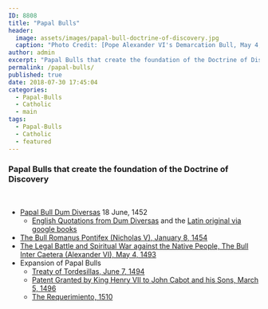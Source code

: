 ```yaml
---
ID: 8808
title: "Papal Bulls"
header:
  image: assets/images/papal-bull-doctrine-of-discovery.jpg
  caption: "Photo Credit: [Pope Alexander VI's Demarcation Bull, May 4, 1493. Via Gilder Lehrman Collection](https://www.gilderlehrman.org/content/doctrine-discovery-1493)"
author: admin
excerpt: "Papal Bulls that create the foundation of the Doctrine of Discovery"
permalink: /papal-bulls/
published: true
date: 2018-07-30 17:45:04
categories:
  - Papal-Bulls
  - Catholic
  - main
tags:
  - Papal-Bulls
  - Catholic
  - featured
---
```

### Papal Bulls that create the foundation of the Doctrine of Discovery

 

*   [Papal Bull Dum Diversas](https://doctrineofdiscovery.org/dum-diversas/) 18 June, 1452
    *   [English Quotations from Dum Diversas](https://books.google.com/books?id=djkoAAAAYAAJ&dq=Dum%20Diversas%20English%20Translation&pg=PA12#v=onepage&q=%22Dum%20Diversas%22&f=false) and the [Latin original via google books](https://books.google.com/books?id=6NDmAAAAMAAJ&dq=%22Bullarium%20patronatus%20Portugalliae%20Regum%22&pg=PA22#v=onepage&q&f=false)
*   [The Bull Romanus Pontifex (Nicholas V), January 8, 1454](https://doctrineofdiscovery.org/the-bull-romanus-pontifex-nicholas-v/)
*   [The Legal Battle and Spiritual War against the Native People, The Bull Inter Caetera (Alexander VI), May 4, 1493](https://doctrineofdiscovery.org/inter-caetera/)
*   Expansion of Papal Bulls
    *   [Treaty of Tordesillas, June 7, 1494](https://doctrineofdiscovery.org/treaty-of-tordesillas/)
    *   [Patent Granted by King Henry VII to John Cabot and his Sons, March 5, 1496](https://doctrineofdiscovery.org/patent-cabot-henry-vii/)
    *   [The Requerimiento, 1510](https://doctrineofdiscovery.org/requerimiento/)
